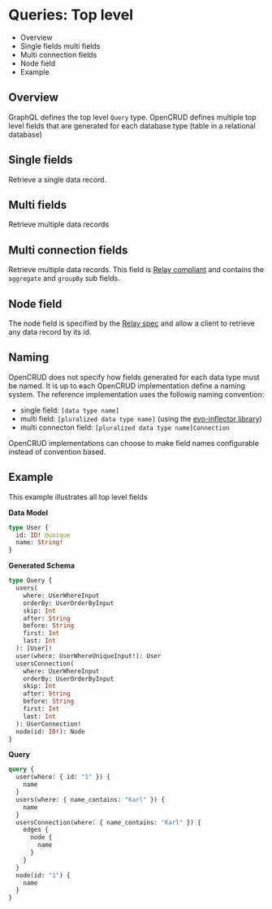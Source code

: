 # Queries: Top level

* Overview
* Single fields multi fields
* Multi connection fields
* Node field
* Example

## Overview

GraphQL defines the top level `Query` type. OpenCRUD defines multiple top level fields that are generated for each database type (table in a relational database)

## Single fields

Retrieve a single data record.

## Multi fields

Retrieve multiple data records

## Multi connection fields

Retrieve multiple data records. This field is [Relay compliant](https://facebook.github.io/relay/docs/en/graphql-server-specification.html) and contains the `aggregate` and `groupBy` sub fields.

## Node field

The node field is specified by the [Relay spec](https://facebook.github.io/relay/docs/en/graphql-server-specification.html) and allow a client to retrieve any data record by its id.

## Naming

OpenCRUD does not specify how fields generated for each data type must be named. It is up to each OpenCRUD implementation define a naming system. The reference implementation uses the followig naming convention:

- single field: `[data type name]`
- multi field: `[pluralized data type name]` (using the [evo-inflector library](https://github.com/atteo/evo-inflector))
- multi connecton field: `[pluralized data type name]Connection`

OpenCRUD implementations can choose to make field names configurable instead of convention based.

## Example

This example illustrates all top level fields

**Data Model**

```graphql
type User {
  id: ID! @unique
  name: String!
}
```

**Generated Schema**

```graphql
type Query {
  users(
    where: UserWhereInput
    orderBy: UserOrderByInput
    skip: Int
    after: String
    before: String
    first: Int
    last: Int
  ): [User]!
  user(where: UserWhereUniqueInput!): User
  usersConnection(
    where: UserWhereInput
    orderBy: UserOrderByInput
    skip: Int
    after: String
    before: String
    first: Int
    last: Int
  ): UserConnection!
  node(id: ID!): Node
}
```

**Query**

```graphql
query {
  user(where: { id: "1" }) {
    name
  }
  users(where: { name_contains: "Karl" }) {
    name
  }
  usersConnection(where: { name_contains: "Karl" }) {
    edges {
      node {
        name
      }
    }
  }
  node(id: "1") {
    name
  }
}
```
